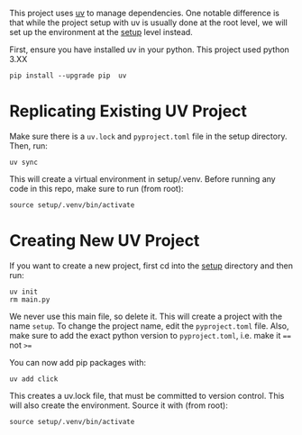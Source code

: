 This project uses [uv](https://docs.astral.sh/uv/guides/projects/) to manage dependencies. One notable difference is that while the project setup with uv is usually done at the root level, we will set up the environment at the [setup](../setup) level instead. 

First, ensure you have installed uv in your python. This project used python 3.XX
```console
pip install --upgrade pip  uv
```


# Replicating Existing UV Project

Make sure there is a `uv.lock` and `pyproject.toml` file in the setup directory. Then, run:

```console
uv sync
```

This will create a virtual environment in setup/.venv. Before running any code in this repo, make sure to run (from root):

```console
source setup/.venv/bin/activate
```


# Creating New UV Project

If you want to create a new project, first cd into the [setup](../setup) directory and then run:
```console
uv init
rm main.py
```
We never use this main file, so delete it. This will create a project with the name `setup`. To change the project name, edit the `pyproject.toml` file. Also, make sure to add the exact python version to `pyproject.toml`, i.e. make it `==` not `>=`

You can now add pip packages with:
```console
uv add click
```

This creates a uv.lock file, that must be committed to version control. This will also create the environment. Source it with (from root):


```console
source setup/.venv/bin/activate
```
